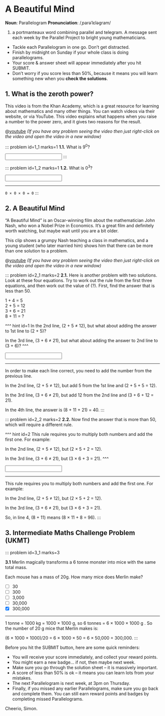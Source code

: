 # A Beautiful Mind

<div class="dictionary">

__Noun__: Parallelogram
__Pronunciation__: /ˌparəˈlɛləɡram/

1. a portmanteaux word combining parallel and telegram. A message sent each
week by the Parallel Project to bright young mathematicians.

</div>

*	Tackle each Parallelogram in one go. Don’t get distracted.
*	Finish by midnight on Sunday if your whole class is doing parallelograms.
*	Your score & answer sheet will appear immediately after you hit SUBMIT.
*	Don’t worry if you score less than 50%, because it means you will learn something new when you __check the solutions__.


## 1. What is the zeroth power?

This video is from the Khan Academy, which is a great resource for learning about mathematics and many other things. You can watch videos via their website, or via YouTube. This video explains what happens when you raise a number to the power zero, and it gives two reasons for the result.

@[youtube](TWv6f7rwjF4?rel=0) _(If you have any problem seeing the video then just right-click on the video and open the video in a new window)_

::: problem id=1_1 marks=1
__1.1.__ What is 9<sup>0</sup>?

<input type="number" solution="1"/>
:::

::: problem id=1_2 marks=1
__1.2.__ What is 0<sup>3</sup>?

<input type="number" solution="0"/>

---

`0 × 0 × 0 = 0`
:::


## 2. A Beautiful Mind

“A Beautiful Mind” is an Oscar-winning film about the mathematician John Nash, who won a Nobel Prize in Economics. It’s a great film and definitely worth watching, but maybe wait until you are a bit older.  

This clip shows a grumpy Nash teaching a class in mathematics, and a young student (who later married him) shows him that there can be more than one solution to a problem.

@[youtube](mGe0t4xVvX4?rel=0) _(If you have any problem seeing the video then just right-click on the video and open the video in a new window)_

::: problem id=2_1 marks=2
__2.1.__ Here is another problem with two solutions. Look at these four equations. Try to work out the rule from the first three equations, and then work out the value of (?). First, find the answer that is less than 50.

1 + 4 = 5  
2 + 5 = 12  
3 + 6 = 21  
8 + 11 = ?  

^^^ hint id=1
In the 2nd line, (2 + 5 ≠ 12), but what about adding the answer to 1st line to (2 + 5)?  

In the 3rd line, (3 + 6 ≠ 21), but what about adding the answer to 2nd line to (3 + 6)?
^^^

<input type="number" solution="40"/>

---

In order to make each line correct, you need to add the number from the previous line.  

In the 2nd line, (2 + 5 ≠ 12), but add 5 from the 1st line and (2 + 5 + 5 = 12).  

In the 3rd line, (3 + 6 ≠ 21), but add 12 from the 2nd line and (3 + 6 + 12 = 21).  

In the 4th line, the answer is (8 + 11 + 21) = 40.
:::

::: problem id=2_2 marks=2
__2.2.__ Now find the answer that is more than 50, which will require a different rule.

^^^ hint id=2
This rule requires you to multiply both numbers and add the first one. For example:  

In the 2nd line, (2 + 5 ≠ 12), but (2 × 5 + 2 = 12).  

In the 3rd line, (3 + 6 ≠ 21), but (3 × 6 + 3 = 21).
^^^

<input type="number" solution="96"/>

---

This rule requires you to multiply both numbers and add the first one. For example:  

In the 2nd line, (2 + 5 ≠ 12), but (2 × 5 + 2 = 12).  

In the 3rd line, (3 + 6 ≠ 21), but (3 × 6 + 3 = 21).  

So, in line 4, (8 + 11) means (8 × 11 + 8 = 96).
:::


## 3.	Intermediate Maths Challenge Problem (UKMT)
<!--- (2011) Q10 --->

::: problem id=3_1 marks=3

__3.1__ Merlin magically transforms a 6 tonne monster into mice with the same total mass.  

Each mouse has a mass of 20g. How many mice does Merlin make?

* [ ] 30
* [ ] 300
* [ ] 3,000
* [ ] 30,000
* [x] 300,000

---

1 tonne = 1000 kg = 1000 × 1000 g, so 6 tonnes = 6 × 1000 × 1000 g . So the number of 20 g mice that Merlin makes is:

(6 × 1000 × 1000)/20 = 6 × 1000 × 50 = 6 × 50,000 = 300,000.
:::


Before you hit the SUBMIT button, here are some quick reminders:

*	You will receive your score immediately, and collect your reward points.
*	You might earn a new badge... if not, then maybe next week.
*	Make sure you go through the solution sheet – it is massively important.
*	A score of less than 50% is ok – it means you can learn lots from your mistakes.
*	The next Parallelogram is next week, at 3pm on Thursday.
*	Finally, if you missed any earlier Parallelograms, make sure you go back and complete them. You can still earn reward points and badges by completing missed Parallelograms.

Cheerio,
Simon.
